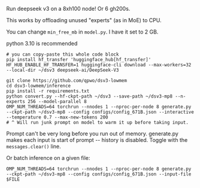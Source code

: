 Run deepseek v3 on a 8xh100 node! Or 6 gh200s.

This works by offloading unused "experts" (as in MoE) to CPU.

You can change `min_free_mb` in `model.py`. I have it set to 2 GB.

python 3.10 is recommended

```
# you can copy-paste this whole code block
pip install hf_transfer 'huggingface_hub[hf_transfer]'
HF_HUB_ENABLE_HF_TRANSFER=1 huggingface-cli download --max-workers=32 --local-dir ~/dsv3 deepseek-ai/DeepSeek-V3

git clone https://github.com/qpwo/dsv3-lowmem
cd dsv3-lowmem/inference
pip install -r requirements.txt
python convert.py --hf-ckpt-path ~/dsv3 --save-path ~/dsv3-mp8 --n-experts 256 --model-parallel 8
OMP_NUM_THREADS=64 torchrun --nnodes 1 --nproc-per-node 8 generate.py --ckpt-path ~/dsv3-mp8 --config configs/config_671B.json --interactive --temperature 0.7 --max-new-tokens 200
# ^ Will run junk prompt on model to warm it up before taking input.
```

Prompt can't be very long before you run out of memory. generate.py makes each input is start of prompt -- history is disabled. Toggle with the `messages.clear()` line.

Or batch inference on a given file:

```shell
OMP_NUM_THREADS=64 torchrun --nnodes 1 --nproc-per-node 8 generate.py --ckpt-path ~/dsv3-mp8 --config configs/config_671B.json --input-file $FILE
```
